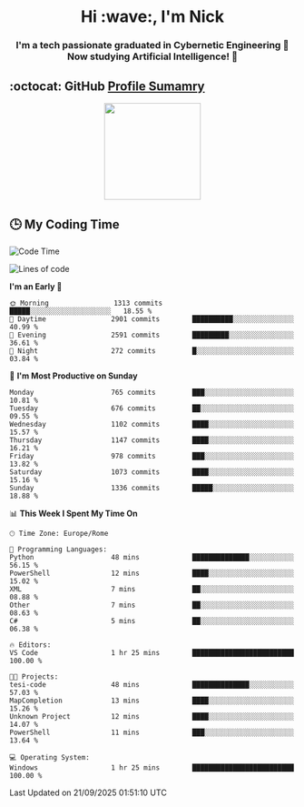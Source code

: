 <h1 align="center">Hi :wave:, I'm Nick</h1>

<h3 align="center">I'm a tech passionate graduated in Cybernetic Engineering 🤖<br>
Now studying Artificial Intelligence! 🧠</h3>


## :octocat: GitHub <a href="https://github.com/vn7n24fzkq/github-profile-summary-cards">Profile Sumamry</a>

<p align="center">
   <img style="height:170px;display:inline-block"  src="http://github-profile-summary-cards.vercel.app/api/cards/profile-details?username=CodeClimberNT&theme=github_dark" />
<!--    <img style="height:170px;display:inline-block"  src="http://github-profile-summary-cards.vercel.app/api/cards/repos-per-language?username=CodeClimberNT&theme=github_dark&exclude=" /> -->
</p>

 ## :clock3: My Coding Time 
 
<!--START_SECTION:waka-->
![Code Time](http://img.shields.io/badge/Code%20Time-771%20hrs%2027%20mins-blue)

![Lines of code](https://img.shields.io/badge/From%20Hello%20World%20I%27ve%20Written-8.9%20million%20lines%20of%20code-blue)

**I'm an Early 🐤** 

```text
🌞 Morning                1313 commits        █████░░░░░░░░░░░░░░░░░░░░   18.55 % 
🌆 Daytime                2901 commits        ██████████░░░░░░░░░░░░░░░   40.99 % 
🌃 Evening                2591 commits        █████████░░░░░░░░░░░░░░░░   36.61 % 
🌙 Night                  272 commits         █░░░░░░░░░░░░░░░░░░░░░░░░   03.84 % 
```
📅 **I'm Most Productive on Sunday** 

```text
Monday                   765 commits         ███░░░░░░░░░░░░░░░░░░░░░░   10.81 % 
Tuesday                  676 commits         ██░░░░░░░░░░░░░░░░░░░░░░░   09.55 % 
Wednesday                1102 commits        ████░░░░░░░░░░░░░░░░░░░░░   15.57 % 
Thursday                 1147 commits        ████░░░░░░░░░░░░░░░░░░░░░   16.21 % 
Friday                   978 commits         ███░░░░░░░░░░░░░░░░░░░░░░   13.82 % 
Saturday                 1073 commits        ████░░░░░░░░░░░░░░░░░░░░░   15.16 % 
Sunday                   1336 commits        █████░░░░░░░░░░░░░░░░░░░░   18.88 % 
```


📊 **This Week I Spent My Time On** 

```text
🕑︎ Time Zone: Europe/Rome

💬 Programming Languages: 
Python                   48 mins             ██████████████░░░░░░░░░░░   56.15 % 
PowerShell               12 mins             ████░░░░░░░░░░░░░░░░░░░░░   15.02 % 
XML                      7 mins              ██░░░░░░░░░░░░░░░░░░░░░░░   08.88 % 
Other                    7 mins              ██░░░░░░░░░░░░░░░░░░░░░░░   08.63 % 
C#                       5 mins              ██░░░░░░░░░░░░░░░░░░░░░░░   06.38 % 

🔥 Editors: 
VS Code                  1 hr 25 mins        █████████████████████████   100.00 % 

🐱‍💻 Projects: 
tesi-code                48 mins             ██████████████░░░░░░░░░░░   57.03 % 
MapCompletion            13 mins             ████░░░░░░░░░░░░░░░░░░░░░   15.26 % 
Unknown Project          12 mins             ████░░░░░░░░░░░░░░░░░░░░░   14.07 % 
PowerShell               11 mins             ███░░░░░░░░░░░░░░░░░░░░░░   13.64 % 

💻 Operating System: 
Windows                  1 hr 25 mins        █████████████████████████   100.00 % 
```


 Last Updated on 21/09/2025 01:51:10 UTC
<!--END_SECTION:waka-->


